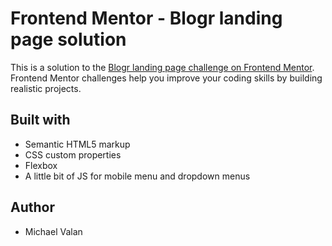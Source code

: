 # Frontend Mentor - Blogr landing page solution

This is a solution to the [Blogr landing page challenge on Frontend Mentor](https://www.frontendmentor.io/challenges/blogr-landing-page-EX2RLAApP). Frontend Mentor challenges help you improve your coding skills by building realistic projects. 

## Built with

- Semantic HTML5 markup
- CSS custom properties
- Flexbox
- A little bit of JS for mobile menu and dropdown menus

## Author
- Michael Valan

